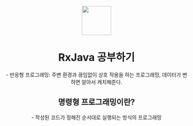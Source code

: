 <div align="center">
  <img src="https://user-images.githubusercontent.com/118269278/202439585-dc46e5a8-66e2-47d7-99e2-932447be5803.png" width="80" height="80" />
  <h1>RxJava 공부하기</h1>
  - 반응형 프로그래밍: 주변 환경과 끊임없이 상호 작용을 하는 프로그래밍, 데이터가 변하면 알아서 캐치해준다.
  
  <h2>명령형 프로그래밍이란?</h2>
  - 작성된 코드가 정해진 순서대로 실행되는 방식의 프로그래밍
</div>
